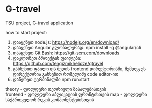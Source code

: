 # G-travel
TSU project, G-travel application

how to start project:

1) დააყენეთ node.js: https://nodejs.org/en/download/
2) დააყენეთ Angular გლობალურად: npm install -g @angular/cli
3) დააყენეთ Git Bash: https://git-scm.com/downloads
4) დაკლონეთ პროექტის ფაილები: https://github.com/tengizmikhelidze/gtravel
5) გახსენით ფაილი და შედის frontend დირექტორიაში, შემდეგ ეს დირექტორია გახსენით რომელიმე code editor-ით
6) დაწერეთ ტერმინალში npm run:start

theory - ფოლდერი თეორიული მასალებისთვის  
frontend - ფოლდერი აპლიკაციის ფრონტისთვის 
map - ფოლდერი საქართველოს რუკის კომპონენტებისთვის

